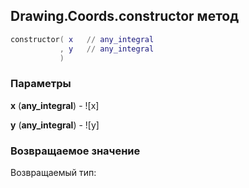 ## Drawing.Coords.constructor метод


```lua
constructor( x   // any_integral
           , y   // any_integral
           )
```


### Параметры

**x** (**any_integral**) - ![x]

**y** (**any_integral**) - ![y]

### Возвращаемое значение

Возвращаемый тип: 

